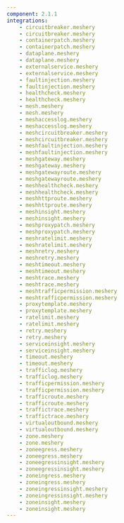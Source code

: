 ```yaml
---
component: 2.1.1
integrations:
    - circuitbreaker.meshery
    - circuitbreaker.meshery
    - containerpatch.meshery
    - containerpatch.meshery
    - dataplane.meshery
    - dataplane.meshery
    - externalservice.meshery
    - externalservice.meshery
    - faultinjection.meshery
    - faultinjection.meshery
    - healthcheck.meshery
    - healthcheck.meshery
    - mesh.meshery
    - mesh.meshery
    - meshaccesslog.meshery
    - meshaccesslog.meshery
    - meshcircuitbreaker.meshery
    - meshcircuitbreaker.meshery
    - meshfaultinjection.meshery
    - meshfaultinjection.meshery
    - meshgateway.meshery
    - meshgateway.meshery
    - meshgatewayroute.meshery
    - meshgatewayroute.meshery
    - meshhealthcheck.meshery
    - meshhealthcheck.meshery
    - meshhttproute.meshery
    - meshhttproute.meshery
    - meshinsight.meshery
    - meshinsight.meshery
    - meshproxypatch.meshery
    - meshproxypatch.meshery
    - meshratelimit.meshery
    - meshratelimit.meshery
    - meshretry.meshery
    - meshretry.meshery
    - meshtimeout.meshery
    - meshtimeout.meshery
    - meshtrace.meshery
    - meshtrace.meshery
    - meshtrafficpermission.meshery
    - meshtrafficpermission.meshery
    - proxytemplate.meshery
    - proxytemplate.meshery
    - ratelimit.meshery
    - ratelimit.meshery
    - retry.meshery
    - retry.meshery
    - serviceinsight.meshery
    - serviceinsight.meshery
    - timeout.meshery
    - timeout.meshery
    - trafficlog.meshery
    - trafficlog.meshery
    - trafficpermission.meshery
    - trafficpermission.meshery
    - trafficroute.meshery
    - trafficroute.meshery
    - traffictrace.meshery
    - traffictrace.meshery
    - virtualoutbound.meshery
    - virtualoutbound.meshery
    - zone.meshery
    - zone.meshery
    - zoneegress.meshery
    - zoneegress.meshery
    - zoneegressinsight.meshery
    - zoneegressinsight.meshery
    - zoneingress.meshery
    - zoneingress.meshery
    - zoneingressinsight.meshery
    - zoneingressinsight.meshery
    - zoneinsight.meshery
    - zoneinsight.meshery
---
```

